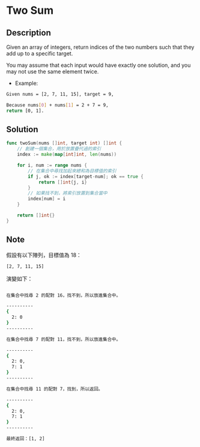 # Two Sum

## Description

Given an array of integers, return indices of the two numbers such that they add up to a specific target.

You may assume that each input would have exactly one solution, and you may not use the same element twice.

- Example:

```BASH
Given nums = [2, 7, 11, 15], target = 9,

Because nums[0] + nums[1] = 2 + 7 = 9,
return [0, 1].
```

## Solution

```GO
func twoSum(nums []int, target int) []int {
	// 創建一個集合，用於放置疊代過的索引
	index := make(map[int]int, len(nums))

	for i, num := range nums {
		// 在集合中尋找加起來總和為目標值的索引
		if j, ok := index[target-num]; ok == true {
			return []int{j, i}
		}
		// 如果找不到，將索引放置到集合當中
		index[num] = i
	}

	return []int{}
}
```

## Note

假設有以下陣列，目標值為 18：

```BASH
[2, 7, 11, 15]
```

演變如下：

```BASH

在集合中找尋 2 的配對 16，找不到，所以放進集合中。

----------
{
  2: 0
}
----------

在集合中找尋 7 的配對 11，找不到，所以放進集合中。

----------
{
  2: 0,
  7: 1
}
----------

在集合中找尋 11 的配對 7，找到，所以返回。

----------
{
  2: 0,
  7: 1
}
----------

最終返回：[1, 2]
```
